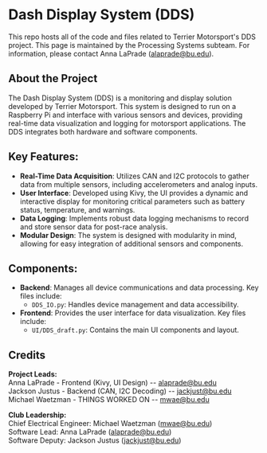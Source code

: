 # Dash Display System (DDS)
This repo hosts all of the code and files related to Terrier Motorsport's DDS project. This page is maintained by the Processing Systems subteam. For information, please contact Anna LaPrade (alaprade@bu.edu).

## About the Project
The Dash Display System (DDS) is a monitoring and display solution developed by Terrier Motorsport. This system is designed to run on a Raspberry Pi and interface with various sensors and devices, providing real-time data visualization and logging for motorsport applications. The DDS integrates both hardware and software components.

## Key Features:
- **Real-Time Data Acquisition**: Utilizes CAN and I2C protocols to gather data from multiple sensors, including accelerometers and analog inputs.
- **User Interface**: Developed using Kivy, the UI provides a dynamic and interactive display for monitoring critical parameters such as battery status, temperature, and warnings.
- **Data Logging**: Implements robust data logging mechanisms to record and store sensor data for post-race analysis.
- **Modular Design**: The system is designed with modularity in mind, allowing for easy integration of additional sensors and components.

## Components:
- **Backend**: Manages all device communications and data processing. Key files include:
  - `DDS_IO.py`: Handles device management and data accessibility.
- **Frontend**: Provides the user interface for data visualization. Key files include:
  - `UI/DDS_draft.py`: Contains the main UI components and layout.


## Credits
__Project Leads:__ <br>
Anna LaPrade - Frontend (Kivy, UI Design) -- alaprade@bu.edu <br>
Jackson Justus - Backend (CAN, I2C Decoding) -- jackjust@bu.edu <br>
Michael Waetzman - THINGS WORKED ON       -- mwae@bu.edu <br>

__Club Leadership:__ <br>
Chief Electrical Engineer: Michael Waetzman (mwae@bu.edu) <br>
Software Lead: Anna LaPrade (alaprade@bu.edu) <br>
Software Deputy: Jackson Justus (jackjust@bu.edu) <br>

